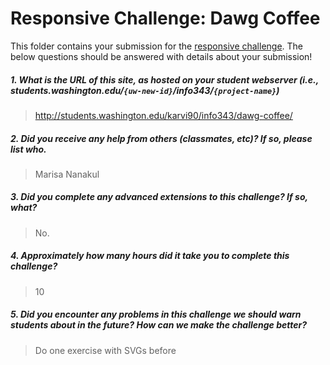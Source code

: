 # Responsive Challenge: Dawg Coffee

This folder contains your submission for the [responsive challenge](http://faculty.washington.edu/mikefree/info343/#/challenges/responsive). The below questions should be answered with details about your submission!

##### 1. What is the URL of this site, as hosted on your student webserver (i.e., students.washington.edu/<code>{uw-new-id}</code>/info343/<code>{project-name}</code>) #####
> http://students.washington.edu/karvi90/info343/dawg-coffee/

##### 2. Did you receive any help from others (classmates, etc)? If so, please list who. #####
> Marisa Nanakul

##### 3. Did you complete any advanced extensions to this challenge? If so, what? #####
> No.

##### 4. Approximately how many hours did it take you to complete this challenge? #####
> 10

##### 5. Did you encounter any problems in this challenge we should warn students about in the future? How can we make the challenge better? #####
> Do one exercise with SVGs before
